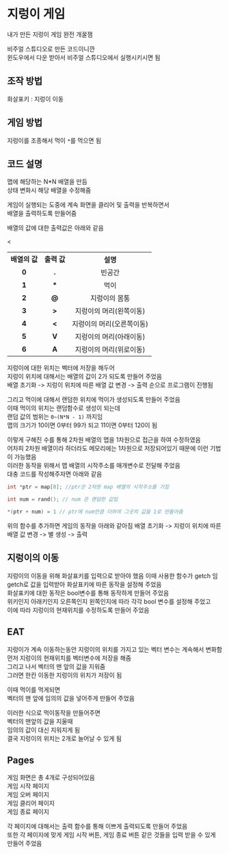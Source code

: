 <H1>지렁이 게임</H1>
내가 만든 지렁이 게임  
완전 개꿀잼  

비주얼 스튜디오로 만든 코드이니깐  
윈도우에서 다운 받아서 비주얼 스튜디오에서 실행시키시면 됨  


## 조작 방법

화살표키 : 지렁이 이동  

## 게임 방법

지렁이를 조종해서 먹이 `*`를 먹으면 됨  

## 코드 설명

맵에 해당하는 N*N 배열을 만듬  
상태 변화시 해당 배열을 수정해줌  

게임이 실행되는 도중에 계속 화면을 클리어 및 출력을 반복하면서  
배열을 출력하도록 만들어줌  

배열의 값에 대한 출력값은 아래와 같음
<table>
  <tr align="center"><td><b>배열의 값</b></td><td><b>출력 값</b></td><th>설명</th></tr>
    <tr align="center"><<td><b>0</b></td><td><b>.</b></td><td>빈공간</td></tr>
      <tr align="center"><td><b>1</b></td><td><b>*</b></td><td>먹이</td></tr>
        <tr align="center"><td><b>2</b></td><td><b>@</b></td><td>지렁이의 몸통</td></tr>
          <tr align="center"><td><b>3</b></td><td><b>></b></td><td>지렁이의 머리(왼쪽이동)</td></tr>
            <tr align="center"><td><b>4</b></td><td><b><</b></td><td>지렁이의 머리(오른쪽이동)</td></tr>
              <tr align="center"><td><b>5</b></td><td><b>V</b></td><td>지렁이의 머리(아래이동)</td></tr>
                <tr align="center"><td><b>6</b></td><td><b>A</b></td><td>지렁이의 머리(위로이동)</td></tr>
                </table>

지렁이에 대한 위치는 벡터에 저장을 해두어  
지렁이 위치에 대해서는 배열의 값이 2가 되도록 만들어 주었음  
배열 초기화 -> 지렁이 위치에 따른 배열 값 변경 -> 출력 순으로 프로그램이 진행됨  

그리고 먹이에 대해서 랜덤한 위치에 먹이가 생성되도록 만들어 주었음  
이때 먹이의 위치는 랜덤함수로 생성이 되는데  
랜덤 값의 범위는 `0~(N*N - 1)` 까지임  
맵의 크기가 10이면 0부터 99가 되고 11이면 0부터 120이 됨  

이렇게 구해진 수를 통해 2차원 배열의 맵을 1차원으로 접근을 하여 수정하였음  
어차피 2차원 배열이라 하더라도 메모리에는 1차원으로 저장되어있기 때문에 이런 기법이 가능했음  
이러한 동작을 위해서 맵 배열의 시작주소를 매개변수로 전달해 주었음  
대충 코드를 작성해주자면 아래와 같음
~~~C++
int *ptr = map[0]; //ptr은 2차원 map 배열의 시작주소를 가짐

int num = rand(); // num 은 랜덤한 값임

*(ptr + num) = 1 // ptr에 num만큼 더하여 그곳의 값을 1로 만들어줌
~~~

위의 함수를 추가하면 게임의 동작을 아래와 같아짐
배열 초기화 -> 지렁이 위치에 따른 배열 값 변경 -> 별 생성 -> 출력

## 지렁이의 이동

지렁이의 이동을 위해 화살표키를 입력으로 받아야 했음
이때 사용한 함수가 getch 임  
getch로 값을 입력받아 화살표키에 따른 동작을 설정해 주었음  
화살표키에 대한 동작은 bool변수를 통해 동작하게 만들어 주었음  
위키인지 아래키인지 오른쪽인지 왼쪽인지에 따라 각각 bool 변수를 설정해 주었고  
이에 따라 지렁이의 현재위치를 수정하도록 만들어 주었음  

## EAT

지렁이가 계속 이동하는동안 지렁이의 위치를 가지고 있는 벡터 변수는 계속해서 변화함  
먼저 지렁이의 현재위치를 벡터변수에 저장을 해줌  
그리고 나서 벡터의 맨 앞의 값을 지워줌  
그러면 한칸 이동한 지렁이의 위치가 저장이 됨  

이때 먹이를 먹게되면  
벡터의 맨 앞에 임의의 값을 넣어주게 만들어 주었음  

이러한 식으로 먹이동작을 만들어주면  
벡터의 맨앞의 값을 지울때  
임의의 값이 대신 지워지게 됨  
결국 지렁이의 위치는 2개로 늘어날 수 있게 됨  

## Pages

게임 화면은 총 4개로 구성되어있음  
게임 시작 페이지  
게임 오버 페이지  
게임 클리어 페이지  
게임 종료 페이지  

각 페이지에 대해서는 출력 함수를 통해 이쁘게 출력되도록 만들어 주었음  
또한 각 페이지에 맞게 게임 시작 버튼, 게임 종료 버튼 같은 것들을 입력 받을 수 있게 만들어 주었음  
